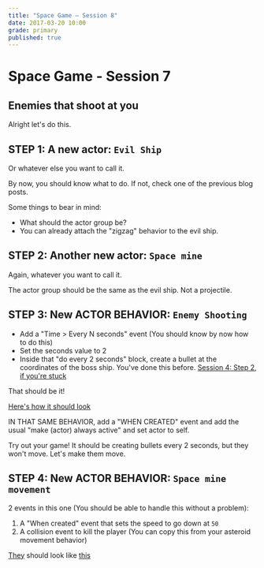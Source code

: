```yaml
---
title: "Space Game — Session 8"
date: 2017-03-20 10:00
grade: primary
published: true
---
```


# Space Game - Session 7

## Enemies that shoot at you

Alright let's do this.

## STEP 1: A new actor: `Evil Ship`

Or whatever else you want to call it.

By now, you should know what to do. If not, check one of the previous blog posts.

Some things to bear in mind:

- What should the actor group be?
- You can already attach the "zigzag" behavior to the evil ship.

## STEP 2: Another new actor: `Space mine`

Again, whatever you want to call it.

The actor group should be the same as the evil ship. Not a projectile.

## STEP 3: New __ACTOR BEHAVIOR__: `Enemy Shooting`

- Add a "Time > Every N seconds" event (You should know by now how to do this)
- Set the seconds value to 2
- Inside that "do every 2 seconds" block, create a bullet at the coordinates of the boss ship. You've done this before. [Session 4: Step 2, if you're stuck](https://cgp-2017.github.io/blog/2017/02/09/space-game-4.html)

That should be it!

[Here's how it should look](http://i.imgur.com/C1YLEca.png)

IN THAT SAME BEHAVIOR, add a "WHEN CREATED" event and add the usual "make (actor) always active" and set actor to self.

Try out your game! It should be creating bullets every 2 seconds, but they won't move. Let's make them move.

## STEP 4: New __ACTOR BEHAVIOR__: `Space mine movement`

2 events in this one (You should be able to handle this without a problem):

1. A "When created" event that sets the speed to go down at `50`
2. A collision event to kill the player (You can copy this from your asteroid movement behavior)


[They](http://i.imgur.com/hHSPqXv.png) should look like [this](http://i.imgur.com/bAhzDjW.png)
